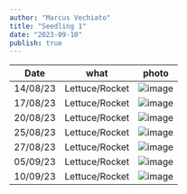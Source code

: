 ```yaml
---
author: "Marcus Vechiato"
title: "Seedling 1"
date: "2023-09-10"
publish: true
--- 
```


| Date     | what  | photo |
| -------- | ----  | ---   |
| 14/08/23 | Lettuce/Rocket | ![image](/obsidian/seedling230814.jpeg)|
| 17/08/23 | Lettuce/Rocket | ![image](/obsidian/seedling230817.jpg) |
| 20/08/23 | Lettuce/Rocket | ![image](/obsidian/seedling230823.png) |
| 25/08/23 | Lettuce/Rocket | ![image](/obsidian/seedling230825.jpg) |
| 27/08/23 | Lettuce/Rocket | ![image](/obsidian/seedling230827.png) | 
| 05/09/23 | Lettuce/Rocket | ![image](/obsidian/seedling230923.jpeg) | 
| 10/09/23 | Lettuce/Rocket | ![image](/obsidian/seedling231009.png) |
